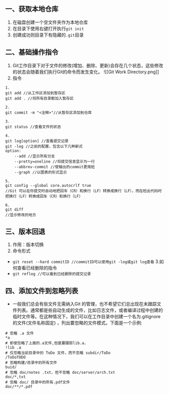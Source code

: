 ## 一、获取本地仓库
1. 在磁盘创建一个空文件夹作为本地仓库
2. 在目录下使用右键打开执行`git init`
3. 创建成功则目录下有隐藏的`.git`目录

## 二、基础操作指令
1. Git工作目录下对于文件的修改(增加、删除、更新)会存在几个状态，这些修改的状态会随着我们执行Git的命令而发生变化。
![[Git Work Directory.png]]
2. 指令
```
1.
git add //从工作区添加到暂存区
git add . //将所有目录都加入暂存区

2.
git commit -m "<注释>"//从暂存区添加到仓库

3.
git status //查看文件的状态

4.
git log[option] //查看提交记录
git -log //之前的配置，包含以下几种新式
option:
	--add //显示所有分支
	--pretty=oneline //将提交信息显示为一行
	--abbrev-commit //使输出的commit更简短
	--graph //以图表的形式显示

5.
git config --global core.autocrlf true
//Git 可以在你提交时自动地把回车（CR）和换行（LF）转换成换行（LF），而在检出代码时把换行（LF）转换成回车（CR）和换行（LF）

6.
git diff
//显示修改的地方
```

## 三、版本回退
1. 作用：版本切换
2. 命令形式
+ `git reset --hard commitID //commitID可以使用git -log或git log查看`
3.如何查看已经删除的指令
+ `git reflog //可以看到已经删除的提交记录`

## 四、添加文件到忽略列表
+ 一般我们总会有些文件无需纳入Git 的管理，也不希望它们总出现在未跟踪文件列表。通常都是些自动生成的文件，比如日志文件，或者编译过程中创建的临时文件等。在这种情况下，我们可以在工作目录中创建一个名为.gitignore 的文件(文件名称固定) ，列出要忽略的文件模式。下面是一个示例:
```
# 忽略 .a 文件
*a
# 即使忽略了上面的.a文件,但是要跟踪lib.a，
!lib .a
# 仅忽略当前目录中的 ToDo 文件，而不忽略 subdir/ToDo
/ToDoTODO
# 忽略构建/目录中的所有文件
buid/
# 忽略 doc/notes .txt，但不忽略 doc/server/arch.txt
doc/*,txt
# 忽略 doc/ 目录中的所有.pdf文件
doc/**/*.pdf
```